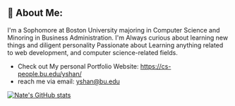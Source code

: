 ## 👋 About Me:
I'm a Sophomore at Boston University majoring in Computer Science and Minoring in Business Administration. I'm Always curious about learning new things and diligent personality
Passionate about Learning anything related to web development, and computer science-related fields.

- Check out My personal Portfolio Website: https://cs-people.bu.edu/yshan/
- reach me via email: yshan@bu.edu  


[website]: https://cs-people.bu.edu/yshan/
[linkedin]: [https://www.linkedin.com/in/pomerantzsam/](https://www.linkedin.com/in/yukun-nathan-shan-803a02225/)

[![Nate's GitHub stats](https://github-readme-stats.vercel.app/api?username=nateEc&hide=contribs,prs)](https://github.com/anuraghazra/github-readme-stats)
